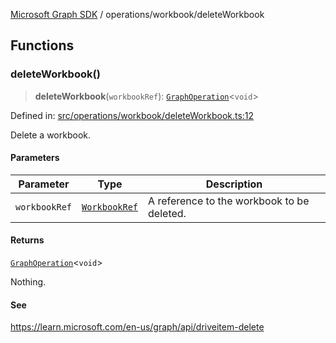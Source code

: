 [Microsoft Graph SDK](../../modules.md) / operations/workbook/deleteWorkbook

## Functions

### deleteWorkbook()

> **deleteWorkbook**(`workbookRef`): [`GraphOperation`](../../models/GraphOperation.md#graphoperation)\<`void`\>

Defined in: [src/operations/workbook/deleteWorkbook.ts:12](https://github.com/Future-Secure-AI/microsoft-graph/blob/6f587d043e8277194e9b2feca914ab2cba9d258d/src/operations/workbook/deleteWorkbook.ts#L12)

Delete a workbook.

#### Parameters

| Parameter | Type | Description |
| ------ | ------ | ------ |
| `workbookRef` | [`WorkbookRef`](../../models/WorkbookRef.md#workbookref) | A reference to the workbook to be deleted. |

#### Returns

[`GraphOperation`](../../models/GraphOperation.md#graphoperation)\<`void`\>

Nothing.

#### See

https://learn.microsoft.com/en-us/graph/api/driveitem-delete
